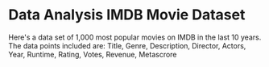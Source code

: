 # Data Analysis IMDB Movie Dataset

Here's a data set of 1,000 most popular movies on IMDB in the last 10 years. The data points included are:
Title, Genre, Description, Director, Actors, Year, Runtime, Rating, Votes, Revenue, Metascrore
